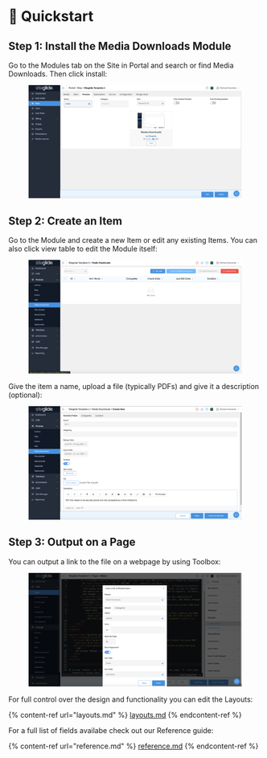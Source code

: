 # 🚀 Quickstart

## Step 1: Install the Media Downloads Module

Go to the Modules tab on the Site in Portal and search or find Media Downloads. Then click install:

<figure><img src="../../../.gitbook/assets/Siteglide-Modules-Core-Media-Downloads-Install.png" alt=""><figcaption></figcaption></figure>

## Step 2: Create an Item

Go to the Module and create a new Item or edit any existing Items. You can also click view table to edit the Module itself:

<figure><img src="../../../.gitbook/assets/Siteglide-Modules-Core-Media-Downloads-List.png" alt=""><figcaption></figcaption></figure>

Give the item a name, upload a file (typically PDFs) and give it a description (optional):

<figure><img src="../../../.gitbook/assets/Siteglide-Modules-Core-Media-Downloads-Create.png" alt=""><figcaption></figcaption></figure>

## Step 3: Output on a Page

You can output a link to the file on a webpage by using Toolbox:

<figure><img src="../../../.gitbook/assets/Siteglide-Modules-Core-Media-Downloads-Insert.png" alt=""><figcaption></figcaption></figure>

For full control over the design and functionality you can edit the Layouts:

{% content-ref url="layouts.md" %}
[layouts.md](layouts.md)
{% endcontent-ref %}

For a full list of fields availabe check out our Reference guide:

{% content-ref url="reference.md" %}
[reference.md](reference.md)
{% endcontent-ref %}
